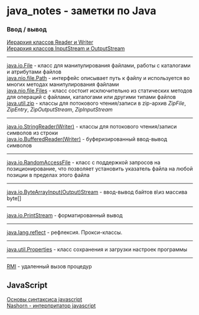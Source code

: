 # java_notes - заметки по Java
### Ввод / вывод
[Иерархия классов Reader и Writer](/IO/ClassHierarchyReaderWriter.PNG)\
[Иерархия классов InputStream и OutputStream](/IO/ClassHierarchyInputStreamOutputStream.PNG)

---

[java.io.File](/IO/java.io.File.md) - класс для манипулирования файлами, работы с каталогами и атрибутами файлов\
[java.nio.file.Path](/IO/java.nio.file.Path.md) - интерфейс описывает путь к файлу и используется во многих методах манипулирования файлами\
[java.nio.file.Files](/IO/java.nio.file.Files.md) - класс состоит исключительно из статических методов для операций с файлами, каталогами или другими типами файлов\
[java.util.zip](/IO/java.util.zip.md) - классы для потокового чтения/записи в zip-архив *ZipFile*, *ZipEntry*, *ZipOutputStream*, *ZipInputStream*

---

[java.io.StringReader(Writer)](/IO/java.io.StringReaderWriter.md) - классы для потокового чтения/записи символов из строки\
[java.io.BufferedReader(Writer)](/IO/java.io.BufferedReaderWriter.md) - буферизированный ввод-вывод символов

---

[java.io.RandomAccessFile](/IO/java.io.RandomAccessFile.md) - класс с поддержкой запросов на позиционирование, что позволяет установить указатель файла на любой позиции в пределах этого файла

---

[java.io.ByteArrayInput(Output)Stream](/IO/java.io.ByteArrayByteArrayInputOutputStream.md) - ввод-вывод байтов в\из массива byte[]

---

[java.io.PrintStream](/IO/java.io.PrintStream.md) - форматированный вывод

---

[java.lang.reflect](/java.lang.reflect.md) - рефлексия. Прокси-классы.

---

[java.util.Properties](java.util.Properties.md) - класс сохранения и загрузки настроек программы

---

[RMI](/RMI.md) - удаленный вызов процедур

## JavaScript

[Основы синтаксиса javascript](/javascript/jsSyntax.md)\
[Nashorn - интерпритатор javascript](/javascript/Nashorn.md)
